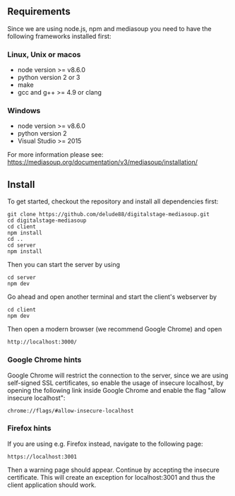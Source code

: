 
## Requirements

Since we are using node.js, npm and mediasoup you need to have the following frameworks installed first:

### Linux, Unix or macos
- node version >= v8.6.0
- python version 2 or 3
- make
- gcc and g++ >= 4.9 or clang

### Windows

- node version >= v8.6.0
- python version 2
- Visual Studio >= 2015

For more information please see: https://mediasoup.org/documentation/v3/mediasoup/installation/

## Install

To get started, checkout the repository and install all dependencies first:

    git clone https://github.com/delude88/digitalstage-mediasoup.git
    cd digitalstage-mediasoup
    cd client
    npm install
    cd ..
    cd server
    npm install
    
Then you can start the server by using

    cd server
    npm dev
    
Go ahead and open another terminal and start the client's webserver by

    cd client
    npm dev

Then open a modern browser (we recommend Google Chrome) and open

    http://localhost:3000/

### Google Chrome hints
Google Chrome will restrict the connection to the server, since we are using self-signed SSL certificates, so enable the usage of insecure localhost,
by opening the following link inside Google Chrome and enable the flag "allow insecure localhost":

    chrome://flags/#allow-insecure-localhost
    
### Firefox hints
If you are using e.g. Firefox instead, navigate to the following page:

    https://localhost:3001
    
Then a warning page should appear. Continue by accepting the insecure certificate. This will create an exception for localhost:3001 and thus the client application should work.

